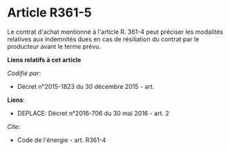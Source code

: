 # Article R361-5

Le contrat d'achat mentionné à l'article R. 361-4 peut préciser les modalités relatives aux indemnités dues en cas de
résiliation du contrat par le producteur avant le terme prévu.

**Liens relatifs à cet article**

_Codifié par_:

  - Décret n°2015-1823 du 30 décembre 2015 - art.

**Liens**:

  - DEPLACE: Décret n°2016-706 du 30 mai 2016 - art. 2

_Cite_:

  - Code de l'énergie - art. R361-4
